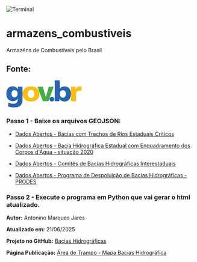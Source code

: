 ![Terminal](terminal_combustível.png)

# armazens_combustiveis
Armazéns de Combustíveis pelo Brasil

## Fonte:
[![Dados Abertos](govbr.webp)](https://dados.gov.br/dados/conjuntos-dados/capacidade-de-armazenagem-de-terminais)


### Passo 1 - Baixe os arquivos GEOJSON: 
- [Dados Abertos - Bacias com Trechos de Rios Estaduais Criticos](https://dados.gov.br/dados/conjuntos-dados/bacias-com-trechos-de-rios-estaduais-criticos)

- [Dados Abertos - Bacia Hidrográfica Estadual com Enquadramento dos Corpos d'Água - situação 2020](https://dados.gov.br/dados/conjuntos-dados/bacia-hidrografica-estadual-com-enquadramento-dos-corpos-dagua-situacao-2020)
  
- [Dados Abertos - Comitês de Bacias Hidrográficas Interestaduais](https://dados.gov.br/dados/conjuntos-dados/comites-de-bacias-hidrograficas-interestaduais)
  
- [Dados Abertos - Programa de Despoluição de Bacias Hidrográficas - PRODES](https://dados.gov.br/dados/conjuntos-dados/programa-de-despoluicao-de-bacias-hidrograficas-prodes8)

### Passo 2 - Execute o programa em Python que vai gerar o html atualizado.

**Autor:** Antonino Marques Jares

**Atualizado em:** 21/06/2025

**Projeto no GitHub:** [Bacias Hidrográficas](https://github.com/Antonino-Marques-Jares/Bacias-Hidrogrficas/tree/main)

**Página Publicação:** [Área de Trampo - Mapa Bacias Hidrográfica](https://www.areadetrampo.com.br/mapa-de-bacias-hidrograficas/)



